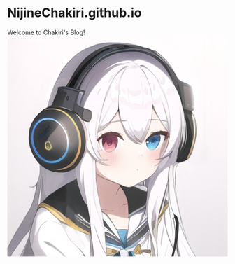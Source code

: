 # NijineChakiri.github.io
Welcome to Chakiri's Blog!
<a href="https://nijinechakiri.github.io/">
  <img src="./source/img/avatar.png" alt="Avatar" class="avatar">
</a>
